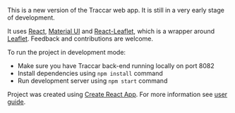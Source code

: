This is a new version of the Traccar web app. It is still in a very early stage of development.

It uses [React](https://reactjs.org/), [Material UI](https://material-ui.com/) and [React-Leaflet](https://react-leaflet.js.org/), which is a wrapper around [Leaflet](https://leafletjs.com/). Feedback and contributions are welcome.

To run the project in development mode:

- Make sure you have Traccar back-end running locally on port 8082
- Install dependencies using `npm install` command
- Run development server using `npm start` command

Project was created using [Create React App](https://github.com/facebook/create-react-app). For more information see [user guide](https://github.com/facebook/create-react-app/blob/master/packages/react-scripts/template/README.md).
